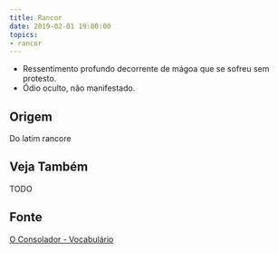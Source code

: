 ```yaml
---
title: Rancor
date: 2019-02-01 19:00:00
topics:
- rancor
---
```


* Ressentimento profundo decorrente de mágoa que se sofreu sem protesto. 
* Ódio oculto, não manifestado. 

## Origem
Do latim rancore

## Veja Também
TODO

## Fonte
[O Consolador - Vocabulário](http://www.oconsolador.com.br/linkfixo/vocabulario/principal.html)
